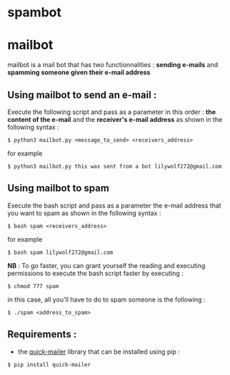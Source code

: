 # spambot
# mailbot
mailbot is a mail bot that has two functionnalities : **sending e-mails** and **spamming someone given their e-mail address**
## Using mailbot to send an e-mail :
Execute the following script and pass as a parameter in this order : **the content of the e-mail** and the **receiver's e-mail address** as shown in the following syntax :
```
$ python3 mailbot.py <message_to_send> <receivers_address>
```
for example
```
$ python3 mailbot.py this was sent from a bot lilywolf272@gmail.com
```
## Using mailbot to spam 
Execute the bash script and pass as a parameter the e-mail address that you want to spam as shown in the following syntax :
```
$ bash spam <receivers_address>
```
for example
```
$ bash spam lilywolf272@gmail.com
```
**NB** : To go faster, you can grant yourself the reading and executing permissions to execute the bash script faster by executing :
```
$ chmod 777 spam 
```
in this case, all you'll have to do to spam someone is the following :
```
$ ./spam <address_to_spam>
```
## Requirements :
- the [quick-mailer](https://pypi.org/project/quick-mailer/) library that can be installed using pip :
```
$ pip install quick-mailer
```

